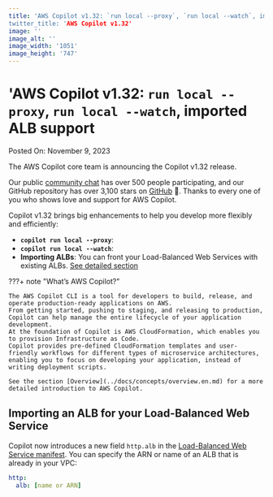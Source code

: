 ```yaml
---
title: 'AWS Copilot v1.32: `run local --proxy`, `run local --watch`, imported ALB support
twitter_title: 'AWS Copilot v1.32'
image: ''
image_alt: ''
image_width: '1051'
image_height: '747'
---
```


# 'AWS Copilot v1.32: `run local --proxy`, `run local --watch`, imported ALB support

Posted On: November 9, 2023

The AWS Copilot core team is announcing the Copilot v1.32 release.

Our public [сommunity сhat](https://app.gitter.im/#/room/#aws_copilot-cli:gitter.im) has over 500 people participating, and our GitHub repository has over 3,100 stars on [GitHub](http://github.com/aws/copilot-cli/) 🚀.
Thanks to every one of you who shows love and support for AWS Copilot.

Copilot v1.32 brings big enhancements to help you develop more flexibly and efficiently:

- **`copilot run local --proxy`**:
- **`copilot run local --watch`**:
- **Importing ALBs**: You can front your Load-Balanced Web Services with existing ALBs. [See detailed section](#imported-albs)

???+ note "What’s AWS Copilot?"

    The AWS Copilot CLI is a tool for developers to build, release, and operate production-ready applications on AWS.
    From getting started, pushing to staging, and releasing to production, Copilot can help manage the entire lifecycle of your application development.
    At the foundation of Copilot is AWS CloudFormation, which enables you to provision Infrastructure as Code.
    Copilot provides pre-defined CloudFormation templates and user-friendly workflows for different types of microservice architectures,
    enabling you to focus on developing your application, instead of writing deployment scripts.

    See the section [Overview](../docs/concepts/overview.en.md) for a more detailed introduction to AWS Copilot.

## 


## 


## Importing an ALB for your Load-Balanced Web Service

Copilot now introduces a new field `http.alb` in the [Load-Balanced Web Service manifest](../docs/manifest/lb-web-service.en.md). You can specify the ARN or name of an ALB that is already in your VPC:

```yaml
http:
  alb: [name or ARN]
```

